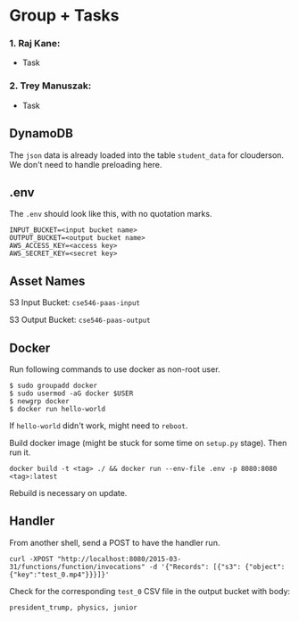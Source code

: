 # Group + Tasks

### 1. **Raj Kane**:

  * Task

### 2. **Trey Manuszak**:

  * Task

## DynamoDB

The `json` data is already loaded into the table `student_data` for clouderson. We don't need to handle preloading here.

## .env

The `.env` should look like this, with no quotation marks.

```
INPUT_BUCKET=<input bucket name>
OUTPUT_BUCKET=<output bucket name>
AWS_ACCESS_KEY=<access key>
AWS_SECRET_KEY=<secret key>
```

## Asset Names

S3 Input Bucket: `cse546-paas-input`

S3 Output Bucket: `cse546-paas-output`

## Docker

Run following commands to use docker as non-root user.

```
$ sudo groupadd docker
$ sudo usermod -aG docker $USER
$ newgrp docker
$ docker run hello-world
```

If `hello-world` didn't work, might need to `reboot`.

Build docker image (might be stuck for some time on `setup.py` stage). Then run it.

```docker build -t <tag> ./ && docker run --env-file .env -p 8080:8080 <tag>:latest```

Rebuild is necessary on update.

## Handler

From another shell, send a POST to have the handler run.

```curl -XPOST "http://localhost:8080/2015-03-31/functions/function/invocations" -d '{"Records": [{"s3": {"object": {"key":"test_0.mp4"}}}]}'```

Check for the corresponding `test_0` CSV file in the output bucket with body:

`president_trump, physics, junior`
